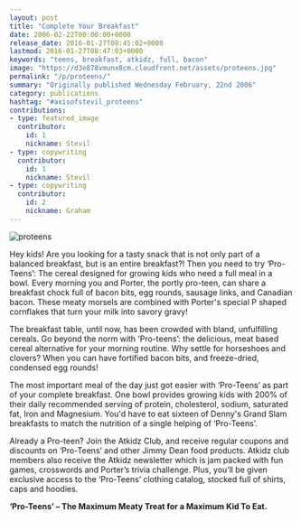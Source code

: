 ```yaml
---
layout: post
title: "Complete Your Breakfast"
date: 2006-02-22T00:00:00+0000
release_date: 2016-01-27T08:45:02+0000
lastmod: 2016-01-27T08:47:03+0000
keywords: "teens, breakfast, atkidz, full, bacon"
image: "https://d3e878vmunx8cm.cloudfront.net/assets/proteens.jpg"
permalink: "/p/proteens/"
summary: "Originally published Wednesday February, 22nd 2006"
category: publications
hashtag: "#axisofstevil_proteens"
contributions:
- type: featured_image
  contributor:
    id: 1
    nickname: Stevil
- type: copywriting
  contributor:
    id: 1
    nickname: Stevil
- type: copywriting
  contributor:
    id: 2
    nickname: Graham
---
```


[id_1]: https://d3e878vmunx8cm.cloudfront.net/assets/proteens.jpg "proteens"
![proteens][id_1]

Hey kids! Are you looking for a tasty snack that is not only part of a balanced breakfast, but is an entire breakfast?! Then you need to try ‘Pro-Teens’: The cereal designed for growing kids who need a full meal in a bowl. Every morning you and Porter, the portly pro-teen, can share a breakfast chock full of bacon bits, egg rounds, sausage links, and Canadian bacon. These meaty morsels are combined with Porter's special P shaped cornflakes that turn your milk into savory gravy!

The breakfast table, until now, has been crowded with bland, unfulfilling cereals. Go beyond the norm with ‘Pro-teens’: the delicious, meat based cereal alternative for your morning routine. Why settle for horseshoes and clovers? When you can have fortified bacon bits, and freeze-dried, condensed egg rounds!

The most important meal of the day just got easier with ‘Pro-Teens’ as part of your complete breakfast. One bowl provides growing kids with 200% of their daily recommended serving of protein, cholesterol, sodium, saturated fat, Iron and Magnesium. You'd have to eat sixteen of Denny's Grand Slam breakfasts to match the nutrition of a single helping of ‘Pro-Teens’.

Already a Pro-teen? Join the Atkidz Club, and receive regular coupons and discounts on ‘Pro-Teens’ and other Jimmy Dean food products. Atkidz club members also receive the Atkidz newsletter which is jam packed with fun games, crosswords and Porter’s trivia challenge. Plus, you’ll be given exclusive access to the ‘Pro-Teens’ clothing catalog, stocked full of shirts, caps and hoodies.

**‘Pro-Teens’ – The Maximum Meaty Treat for a Maximum Kid To Eat.**
